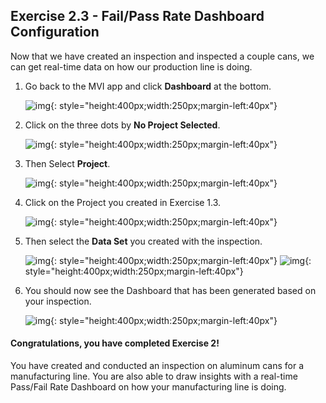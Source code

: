 



<h2>Exercise 2.3 - Fail/Pass Rate Dashboard Configuration</h2>

Now that we have created an inspection and inspected a couple cans, we can get real-time data on how our production line is doing. 

1. Go back to the MVI app and click <b>Dashboard</b> at the bottom.

    ![img](/img/mvi-hol-imgs/img-exerciseTwo/img-exercise2-3/dashboardB.png){: style="height:400px;width:250px;margin-left:40px"}

2. Click on the three dots by <b>No Project Selected</b>.

    ![img](/img/mvi-hol-imgs/img-exerciseTwo/img-exercise2-3/project2.png){: style="height:400px;width:250px;margin-left:40px"}

3. Then Select <b>Project</b>.

    ![img](/img/mvi-hol-imgs/img-exerciseTwo/img-exercise2-3/selectProject.png){: style="height:400px;width:250px;margin-left:40px"}

4. Click on the Project you created in Exercise 1.3.

    ![img](/img/mvi-hol-imgs/img-exerciseTwo/img-exercise2-3/myProject.png){: style="height:400px;width:250px;margin-left:40px"}

5. Then select the <b>Data Set</b> you created with the inspection.

    ![img](/img/mvi-hol-imgs/img-exerciseTwo/img-exercise2-3/project1.png){: style="height:400px;width:250px;margin-left:40px"}
    ![img](/img/mvi-hol-imgs/img-exerciseTwo/img-exercise2-3/dataSet1.png){: style="height:400px;width:250px;margin-left:40px"}

6. You should now see the Dashboard that has been generated based on your inspection. 

    ![img](/img/mvi-hol-imgs/img-exerciseTwo/img-exercise2-3/dashboard.png){: style="height:400px;width:250px;margin-left:40px"}

 <h4>Congratulations, you have completed Exercise 2!</h4>

You have created and conducted an inspection on aluminum cans for a manufacturing line. You are also able to draw insights with a real-time Pass/Fail Rate Dashboard on how your manufacturing line is doing. 


